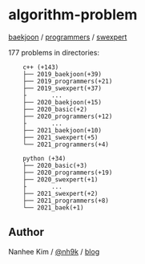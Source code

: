 # algorithm-problem

[baekjoon](https://www.acmicpc.net/) / [programmers](https://programmers.co.kr/learn/challenges) / [swexpert](https://swexpertacademy.com/main/main.do)
  
  
177 problems in directories:

		c++ (+143)
		├── 2019_baekjoon(+39)
		├── 2019_programmers(+21)
		├── 2019_swexpert(+37)
		├		...  
		├── 2020_baekjoon(+15)
		├── 2020_basic(+2)
		├── 2020_programmers(+12)
		├		...  
		├── 2021_baekjoon(+10)
		├── 2021_swexpert(+5)
		└── 2021_programmers(+4)

		python (+34)
		├── 2020_basic(+3)
		├── 2020_programmers(+19)
		├── 2020_swexpert(+1)
		├		...  
		├── 2021_swexpert(+2)
		├── 2021_programmers(+8)  
		└── 2021_baek(+1)

## Author
Nanhee Kim / [@nh9k](https://github.com/nh9k) / [blog](https://blog.naver.com/kimnanhee97)
